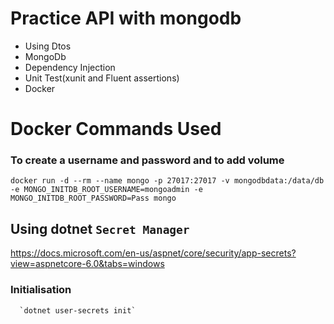 # Practice API with mongodb 
  - Using Dtos
  - MongoDb
  - Dependency Injection
  - Unit Test(xunit and Fluent assertions)
  - Docker

# Docker Commands Used  
### To create a username and password and to add volume
`docker run -d --rm --name mongo -p 27017:27017 -v mongodbdata:/data/db -e MONGO_INITDB_ROOT_USERNAME=mongoadmin -e MONGO_INITDB_ROOT_PASSWORD=Pass mongo`

## Using dotnet  `Secret Manager` 
 https://docs.microsoft.com/en-us/aspnet/core/security/app-secrets?view=aspnetcore-6.0&tabs=windows
  ### Initialisation
      `dotnet user-secrets init`
